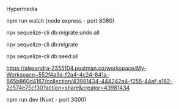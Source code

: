 Hypermedia 

npm run watch (node express - port 8080)

npx sequelize-cli db:migrate:undo:all

npx sequelize-cli db:migrate

npx sequelize-cli db:seed:all

https://alexandra-2355104.postman.co/workspace/My-Workspace~552f4a3a-f2a4-4c24-841a-865b860d4167/collection/43981434-444242a4-f255-44af-a182-2c574e75cf30?action=share&creator=43981434

npm run dev  (Nuxt - port 3000) 

